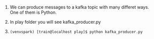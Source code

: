 1. We can produce messages to a kafka topic with many differet ways. One of them is Python.

2. In play folder you will see kafka_producer.py

3. `(venvspark) [train@localhost play]$ python kafka_producer.py` 